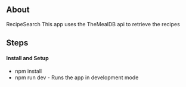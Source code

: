 ## About

RecipeSearch
This app uses the TheMealDB api to retrieve the recipes

## Steps

#### Install and Setup

- npm install
- npm run dev - Runs the app in development mode
